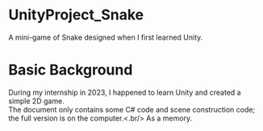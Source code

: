 # UnityProject_Snake
A mini-game of Snake designed when I first learned Unity.

# Basic Background
During my internship in 2023, I happened to learn Unity and created a simple 2D game.<br/>
The document only contains some C# code and scene construction code; the full version is on the computer.<.br/>
As a memory.
